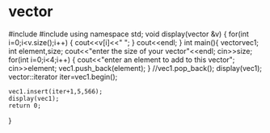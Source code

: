 # vector
#include<iostream>
#include<vector>
using namespace std;
void display(vector<int> &v)
{
    for(int i=0;i<v.size();i++)
    {
        cout<<v[i]<<" ";
    }
    cout<<endl;
}
int main(){
    vector<int>vec1;
    int element,size;
    cout<<"enter the size of your vector"<<endl;
    cin>>size;
    for(int i=0;i<4;i++)
    {
        cout<<"enter an element to add to this vector";
        cin>>element;
        vec1.push_back(element);
    }
    //vec1.pop_back();
    display(vec1);
    vector<int>::iterator iter=vec1.begin();

    vec1.insert(iter+1,5,566);
    display(vec1);
    return 0;
}
